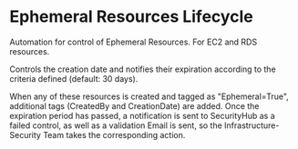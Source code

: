 # Ephemeral Resources Lifecycle

Automation for control of Ephemeral Resources. For EC2 and RDS resources.

Controls the creation date and notifies their expiration according to the criteria defined (default: 30 days).

When any of these resources is created and tagged as "Ephemeral=True", additional tags (CreatedBy and CreationDate) are added. Once the expiration period has passed, a notification is sent to SecurityHub as a failed control, as well as a validation Email is sent, so the Infrastructure-Security Team takes the corresponding action.
